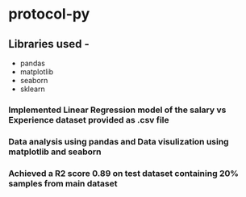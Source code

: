 # protocol-py

## Libraries used - 
- pandas
- matplotlib
- seaborn
- sklearn
  
### Implemented Linear Regression model of the salary vs Experience dataset provided as .csv file
### Data analysis using pandas and Data visulization using matplotlib and seaborn
### Achieved a R2 score 0.89 on test dataset containing 20% samples from main dataset
